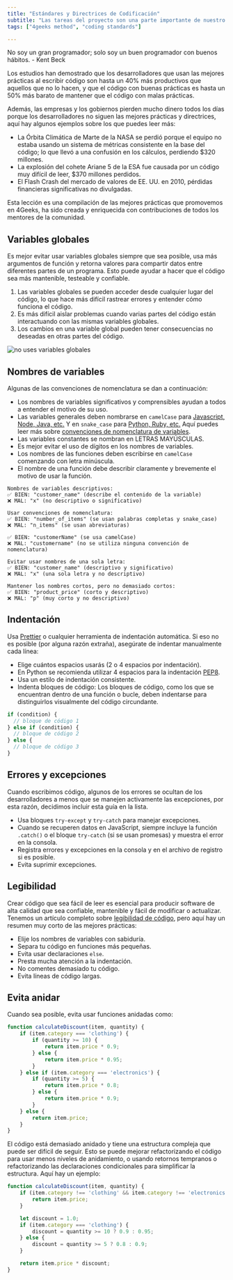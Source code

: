```yaml
---
title: "Estándares y Directrices de Codificación"
subtitle: "Las tareas del proyecto son una parte importante de nuestro método de aprendizaje; estas lecciones te mostrarán qué esperar y por qué son tan importantes."
tags: ["4geeks method", "coding standards"]

---
```


<quote>No soy un gran programador; solo soy un buen programador con buenos hábitos. - Kent Beck</quote>

Los estudios han demostrado que los desarrolladores que usan las mejores prácticas al escribir código son hasta un 40% más productivos que aquellos que no lo hacen, y que el código con buenas prácticas es hasta un 50% más barato de mantener que el código con malas prácticas.

Además, las empresas y los gobiernos pierden mucho dinero todos los días porque los desarrolladores no siguen las mejores prácticas y directrices, aquí hay algunos ejemplos sobre los que puedes leer más:

- La Órbita Climática de Marte de la NASA se perdió porque el equipo no estaba usando un sistema de métricas consistente en la base del código; lo que llevó a una confusión en los cálculos, perdiendo $320 millones.
- La explosión del cohete Ariane 5 de la ESA fue causada por un código muy difícil de leer, $370 millones perdidos.
- El Flash Crash del mercado de valores de EE. UU. en 2010, pérdidas financieras significativas no divulgadas.

Esta lección es una compilación de las mejores prácticas que promovemos en 4Geeks, ha sido creada y enriquecida con contribuciones de todos los mentores de la comunidad.

## Variables globales
Es mejor evitar usar variables globales siempre que sea posible, usa más argumentos de función y retorna valores para compartir datos entre diferentes partes de un programa. Esto puede ayudar a hacer que el código sea más mantenible, testeable y confiable.

1. Las variables globales se pueden acceder desde cualquier lugar del código, lo que hace más difícil rastrear errores y entender cómo funciona el código.
2. Es más difícil aislar problemas cuando varias partes del código están interactuando con las mismas variables globales.
3. Los cambios en una variable global pueden tener consecuencias no deseadas en otras partes del código.

![no uses variables globales](https://github.com/breatheco-de/content/blob/4588ac449e1507072c022ca433d0db46a431881d/src/assets/images/good-bad-example-code-1-global-variables.png?raw=true)

## Nombres de variables
Algunas de las convenciones de nomenclatura se dan a continuación:

- Los nombres de variables significativos y comprensibles ayudan a todos a entender el motivo de su uso.
- Las variables generales deben nombrarse en `camelCase` para [Javascript, Node, Java, etc.](https://en.wikipedia.org/wiki/Camel_case) Y en `snake_case` para [Python, Ruby, etc.](https://en.wikipedia.org/wiki/Snake_case) Aquí puedes leer más sobre [convenciones de nomenclatura de variables](https://4geeks.com/lesson/variable-naming-conventions).
- Las variables constantes se nombran en LETRAS MAYÚSCULAS.
- Es mejor evitar el uso de dígitos en los nombres de variables.
- Los nombres de las funciones deben escribirse en `camelCase` comenzando con letra minúscula.
- El nombre de una función debe describir claramente y brevemente el motivo de usar la función.

```text
Nombres de variables descriptivos:
✅ BIEN: "customer_name" (describe el contenido de la variable)
❌ MAL: "x" (no descriptivo o significativo)

Usar convenciones de nomenclatura:
✅ BIEN: "number_of_items" (se usan palabras completas y snake_case)
❌ MAL: "n_items" (se usan abreviaturas)

✅ BIEN: "customerName" (se usa camelCase)
❌ MAL: "customername" (no se utiliza ninguna convención de nomenclatura)

Evitar usar nombres de una sola letra:
✅ BIEN: "customer_name" (descriptivo y significativo)
❌ MAL: "x" (una sola letra y no descriptivo)

Mantener los nombres cortos, pero no demasiado cortos:
✅ BIEN: "product_price" (corto y descriptivo)
❌ MAL: "p" (muy corto y no descriptivo)
```

## Indentación

Usa [Prettier](https://prettier.io/) o cualquier herramienta de indentación automática. Si eso no es posible (por alguna razón extraña), asegúrate de indentar manualmente cada línea:

- Elige cuántos espacios usarás (2 o 4 espacios por indentación).
- En Python se recomienda utilizar 4 espacios para la indentación [PEP8](https://peps.python.org/pep-0008/#indentation).
- Usa un estilo de indentación consistente.
- Indenta bloques de código: Los bloques de código, como los que se encuentran dentro de una función o bucle, deben indentarse para distinguirlos visualmente del código circundante.

```javascript
if (condition) {
  // bloque de código 1
} else if (condition) {
  // bloque de código 2
} else {
  // bloque de código 3
}
```

## Errores y excepciones
Cuando escribimos código, algunos de los errores se ocultan de los desarrolladores a menos que se manejen activamente las excepciones, por esta razón, decidimos incluir esta guía en la lista.

- Usa bloques `try-except` y `try-catch` para manejar excepciones.
- Cuando se recuperen datos en JavaScript, siempre incluye la función `.catch()` o el bloque `try-catch` (si se usan promesas) y muestra el error en la consola.
- Registra errores y excepciones en la consola y en el archivo de registro si es posible.
- Evita suprimir excepciones.

## Legibilidad

Crear código que sea fácil de leer es esencial para producir software de alta calidad que sea confiable, mantenible y fácil de modificar o actualizar. Tenemos un artículo completo sobre [legibilidad de código](https://4geeks.com/es/lesson/que-es-y-como-mejorar-la-legibilidad-del-codigo), pero aquí hay un resumen muy corto de las mejores prácticas:

- Elije los nombres de variables con sabiduría.
- Separa tu código en funciones más pequeñas.
- Evita usar declaraciones `else`.
- Presta mucha atención a la indentación.
- No comentes demasiado tu código.
- Evita líneas de código largas.

## Evita anidar

Cuando sea posible, evita usar funciones anidadas como:

```js
function calculateDiscount(item, quantity) {
    if (item.category === 'clothing') {
        if (quantity >= 10) {
            return item.price * 0.9;
        } else {
            return item.price * 0.95;
        }
    } else if (item.category === 'electronics') {
        if (quantity >= 5) {
            return item.price * 0.8;
        } else {
            return item.price * 0.9;
        }
    } else {
        return item.price;
    }
}
```

El código está demasiado anidado y tiene una estructura compleja que puede ser difícil de seguir. Esto se puede mejorar refactorizando el código para usar menos niveles de anidamiento, o usando retornos tempranos o refactorizando las declaraciones condicionales para simplificar la estructura. Aquí hay un ejemplo:

```js
function calculateDiscount(item, quantity) {
    if (item.category !== 'clothing' && item.category !== 'electronics') {
        return item.price;
    }

    let discount = 1.0;
    if (item.category === 'clothing') {
        discount = quantity >= 10 ? 0.9 : 0.95;
    } else {
        discount = quantity >= 5 ? 0.8 : 0.9;
    }

    return item.price * discount;
}
```
